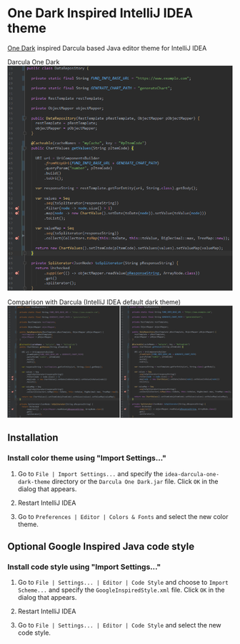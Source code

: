 # One Dark Inspired IntelliJ IDEA theme

[One Dark](https://github.com/atom/one-dark-syntax) inspired Darcula based Java editor theme for IntelliJ IDEA


Darcula One Dark
![](screenshots/Darcula-One-Dark.png)

Comparison with Darcula (IntelliJ IDEA default dark theme)
![](screenshots/Comparison.png)


## Installation

### Install color theme using "Import Settings..."

1. Go to `File | Import Settings...` and specify the `idea-darcula-one-dark-theme` directory or the `Darcula One Dark.jar` file.
 Click `OK` in the dialog that appears.

2. Restart IntelliJ IDEA

3. Go to `Preferences | Editor | Colors & Fonts` and select the new color theme.


## Optional Google Inspired Java code style
### Install code style using "Import Settings..."

1. Go to `File | Settings... | Editor | Code Style` and choose to `Import Scheme...` and specify the `GoogleInspiredStyle.xml` file.
 Click `OK` in the dialog that appears.

2. Restart IntelliJ IDEA

3. Go to `File | Settings... | Editor | Code Style` and select the new code style.
